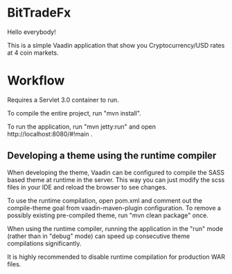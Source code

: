 BitTradeFx
==============

Hello everybody!

This is a simple Vaadin application that show you Cryptocurrency/USD rates at 4 coin markets.


Workflow
========

Requires a Servlet 3.0 container to run.

To compile the entire project, run "mvn install".

To run the application, run "mvn jetty:run" and open http://localhost:8080/#!main .


Developing a theme using the runtime compiler
-------------------------

When developing the theme, Vaadin can be configured to compile the SASS based
theme at runtime in the server. This way you can just modify the scss files in
your IDE and reload the browser to see changes.

To use the runtime compilation, open pom.xml and comment out the compile-theme 
goal from vaadin-maven-plugin configuration. To remove a possibly existing 
pre-compiled theme, run "mvn clean package" once.

When using the runtime compiler, running the application in the "run" mode 
(rather than in "debug" mode) can speed up consecutive theme compilations
significantly.

It is highly recommended to disable runtime compilation for production WAR files.
